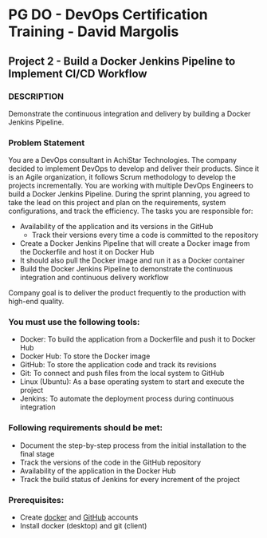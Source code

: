 # PG DO - DevOps Certification Training - David Margolis

## Project 2 - Build a Docker Jenkins Pipeline to Implement CI/CD Workflow

### DESCRIPTION

Demonstrate the continuous integration and delivery by building a Docker Jenkins Pipeline.

### Problem Statement

You are a DevOps consultant in AchiStar Technologies. The company decided to implement DevOps to develop and deliver their products. Since it is an Agile organization, it follows Scrum methodology to develop the projects incrementally. You are working with multiple DevOps Engineers to build a Docker Jenkins Pipeline. During the sprint planning, you agreed to take the lead on this project and plan on the requirements, system configurations, and track the efficiency. The tasks you are responsible for:

- Availability of the application and its versions in the GitHub
  - Track their versions every time a code is committed to the repository
- Create a Docker Jenkins Pipeline that will create a Docker image from the Dockerfile and host it on Docker Hub
- It should also pull the Docker image and run it as a Docker container
- Build the Docker Jenkins Pipeline to demonstrate the continuous integration and continuous delivery workflow

Company goal is to deliver the product frequently to the production with high-end quality.

### You must use the following tools:

- Docker: To build the application from a Dockerfile and push it to Docker Hub
- Docker Hub: To store the Docker image
- GitHub: To store the application code and track its revisions
- Git: To connect and push files from the local system to GitHub
- Linux (Ubuntu): As a base operating system to start and execute the project
- Jenkins: To automate the deployment process during continuous integration

### Following requirements should be met:

- Document the step-by-step process from the initial installation to the final stage
- Track the versions of the code in the GitHub repository
- Availability of the application in the Docker Hub
- Track the build status of Jenkins for every increment of the project

### Prerequisites:

- Create [docker](https://hub.docker.com/) and [GitHub](https://github.com/login) accounts
- Install docker (desktop) and git (client)


